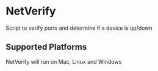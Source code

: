 # NetVerify

Script to verify ports and determine if a device is up/down

## Supported Platforms

NetVerify will run on Mac, Linux and Windows
